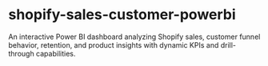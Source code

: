 # shopify-sales-customer-powerbi
An interactive Power BI dashboard analyzing Shopify sales, customer funnel behavior, retention, and product insights with dynamic KPIs and drill-through capabilities.
